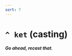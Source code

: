 ```yaml
---
sort: 7
---
```


# `^ ket` (casting) 

##### Go ahead, recast that.

<list dataPreview="true" className="runes" linkToFragments="true"></list>

<kids className="runes"></kids>
